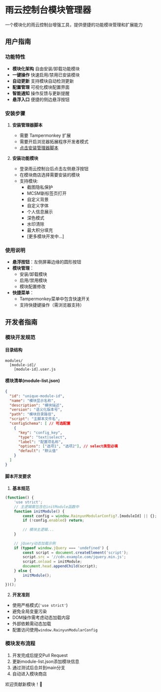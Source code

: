 # 雨云控制台模块管理器

一个模块化的雨云控制台增强工具，提供便捷的功能模块管理和扩展能力

## 用户指南

### 功能特性
- **模块化架构** 自由安装/卸载功能模块
- **一键操作** 快速启用/禁用已安装模块
- **自动更新** 支持模块自动检测更新
- **配置管理** 可视化模块配置界面
- **智能通知** 操作反馈与更新提醒
- **悬浮入口** 便捷的侧边悬浮按钮

### 安装步骤
1. **安装管理器脚本**
   - 需要 Tampermonkey 扩展
   - 需要开启浏览器拓展程序开发者模式
   - [点击安装管理器脚本](https://github.com/rainyun-space/rainyun-modular/raw/main/rainyun-modular.user.js)

2. **安装功能模块**
   - 登录雨云控制台后点击左侧悬浮按钮
   - 在模块商店选择需要安装的模块
   - 支持模块: 
     - 截图隐私保护
     - MCSM新标签页打开 
     - 自定义背景
     - 自定义字体
     - 个人信息展示
     - 深色模式
     - 水印清除
     - 最大积分填充
     - [更多模块开发中...]

### 使用说明
- **悬浮按钮**：左侧屏幕边缘的圆形按钮
- **模块管理**：
  - 安装/卸载模块
  - 启用/禁用模块
  - 模块配置修改
- **快捷菜单**：
  - Tampermonkey菜单中包含快速开关
  - 支持快捷键操作（需浏览器支持）

## 开发者指南

### 模块开发规范

#### 目录结构
```
modules/
  [module-id]/
    [module-id].user.js
```

#### 模块清单(module-list.json)
```json
{
  "id": "unique-module-id",
  "name": "模块显示名称",
  "description": "模块描述",
  "version": "语义化版本号",
  "path": "模块目录路径",
  "script": "主脚本文件名",
  "configSchema": [ // 可选配置
    {
      "key": "config_key",
      "type": "text|select",
      "label": "配置项名称",
      "options": ["选项1", "选项2"], // select类型必填
      "default": "默认值"
    }
  ]
}
```

#### 脚本开发要求
1. **基本规范**
```javascript
(function() {
    'use strict';
    // 主逻辑需包含在initModule函数中
    function initModule() {
        const config = window.RainyunModularConfig?.[moduleId] || {};
        if (!config.enabled) return;
        
        // 模块主逻辑...
    }
    
    // jQuery动态加载示例
    if (typeof window.jQuery === 'undefined') {
        const script = document.createElement('script');
        script.src = '//cdn.example.com/jquery.min.js';
        script.onload = initModule;
        document.head.appendChild(script);
    } else {
        initModule();
    }
})();
```

2. **开发准则**
- 使用严格模式(`'use strict'`)
- 避免全局变量污染
- DOM操作需考虑动态加载内容
- 外部依赖需动态加载
- 配置访问使用`window.RainyunModularConfig`

### 模块发布流程
1. 开发完成后提交Pull Request
2. 更新module-list.json添加模块信息
3. 通过测试后合并到main分支
4. 自动进入模块商店

欢迎贡献新模块！🎉